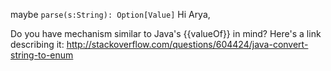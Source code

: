 maybe `parse(s:String): Option[Value]`
Hi Arya,

Do you have mechanism similar to Java's {{valueOf}} in mind? Here's a link describing it:
http://stackoverflow.com/questions/604424/java-convert-string-to-enum
